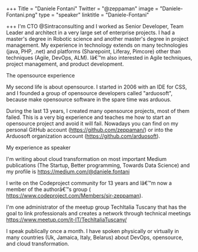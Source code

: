 ﻿+++
Title = "Daniele Fontani"
Twitter = "@zeppaman"
image = "Daniele-Fontani.png"
type = "speaker"
linktitle = "Daniele-Fontani"

+++
I'm CTO @Sintraconsulting and I worked as Senior Developer, Team Leader and architect in a very large set of enterprise projects. I had a master's degree in Robotic science and another master's degree in project management. My experience in technology extends on many technologies (java, PHP, .net) and platforms (Sharepoint, Liferay, Pimcore) other than techniques (Agile, DevOps, ALM). Iâ€™m also interested in Agile techniques, project management, and product development. 
 
 
The opensource experience
 
My second life is about opensource. I started in 2006 with an IDE for CSS, and I founded a group of opensource developers called "arduosoft", because make opensource software in the spare time was arduous. 
 
During the last 13 years, I created many opensource projects, most of them failed. This is a very big experience and teaches me how to start an opensource project and avoid it will fail. Nowadays you can find on my personal GitHub account (https://github.com/zeppaman/) or into the Arduosoft organization account (https://github.com/arduosoft). 
  
 
My experience as speaker
 
I'm writing about cloud transformation on most important Medium publications (The Startup, Better programming, Towards Data Science) and my profile is https://medium.com/@daniele.fontani
  
 
I write on the Codeproject community for 13 years and Iâ€™m now a member of the authorâ€™s group ( https://www.codeproject.com/Members/sir-zeppaman).
 
I'm one administrator of the meetup group TechItalia Tuscany that has the goal to link professionals and creates a network through technical meetings https://www.meetup.com/it-IT/TechItaliaTuscany/
  
 
I speak publically once a month. I have spoken physically or virtually in many countries (Uk, Jamaica, Italy, Belarus) about DevOps, opensource, and cloud transformation.
